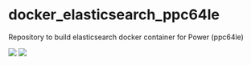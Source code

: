 # docker_elasticsearch_ppc64le
Repository to build elasticsearch docker container for Power (ppc64le)

<a href="http://microbadger.com/images/schabrolles/elasticsearch_ppc64le" title="Get your own version badge on microbadger.com"><img src="https://images.microbadger.com/badges/version/schabrolles/elasticsearch_ppc64le.svg"></a>
[![](https://images.microbadger.com/badges/image/schabrolles/elasticsearch_ppc64le.svg)](https://microbadger.com/images/schabrolles/elasticsearch_ppc64le "Get your own image badge on microbadger.com")

